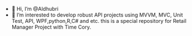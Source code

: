 - 👋 Hi, I’m @Aldhubri
- 👀 I’m interested to develop robust API projects using MVVM, MVC, Unit Test, API, WPF,python,R,C# and etc. this  is a special repository for Retail Manager Project with Time Cory. 

<!---
Aldhubri/Aldhubri is a ✨ special ✨ repository because its `README.md` (this file) appears on your GitHub profile.
You can click the Preview link to take a look at your changes.
--->
